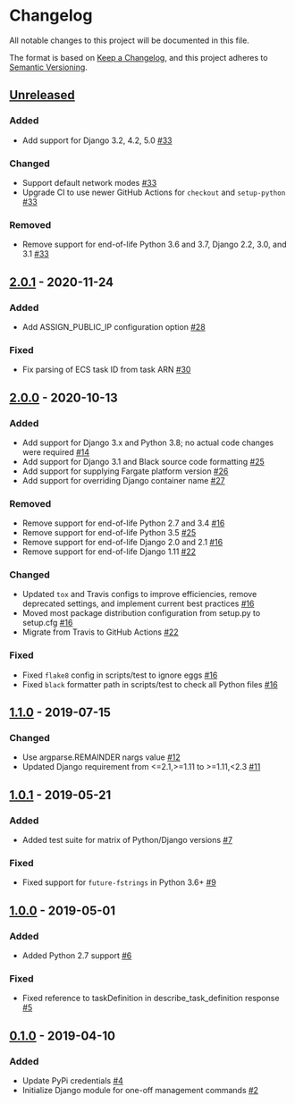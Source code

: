 # Changelog
All notable changes to this project will be documented in this file.

The format is based on [Keep a Changelog](https://keepachangelog.com/en/1.0.0/),
and this project adheres to [Semantic Versioning](https://semver.org/spec/v2.0.0.html).

## [Unreleased]

### Added
- Add support for Django 3.2, 4.2, 5.0 [#33](https://github.com/azavea/django-ecsmanage/pull/33)

### Changed
- Support default network modes [#33](https://github.com/azavea/django-ecsmanage/pull/33)
- Upgrade CI to use newer GitHub Actions for `checkout` and `setup-python` [#33](https://github.com/azavea/django-ecsmanage/pull/33)

### Removed
- Remove support for end-of-life Python 3.6 and 3.7, Django 2.2, 3.0, and 3.1 [#33](https://github.com/azavea/django-ecsmanage/pull/33)

## [2.0.1] - 2020-11-24
### Added
- Add ASSIGN_PUBLIC_IP configuration option [#28](https://github.com/azavea/django-ecsmanage/pull/28)

### Fixed
- Fix parsing of ECS task ID from task ARN [#30](https://github.com/azavea/django-ecsmanage/pull/30)

## [2.0.0] - 2020-10-13
### Added
- Add support for Django 3.x and Python 3.8; no actual code changes were required [#14](https://github.com/azavea/django-ecsmanage/pull/14)
- Add support for Django 3.1 and Black source code formatting [#25](https://github.com/azavea/django-ecsmanage/pull/25)
- Add support for supplying Fargate platform version [#26](https://github.com/azavea/django-ecsmanage/pull/26)
- Add support for overriding Django container name [#27](https://github.com/azavea/django-ecsmanage/pull/27)

### Removed
- Remove support for end-of-life Python 2.7 and 3.4 [#16](https://github.com/azavea/django-ecsmanage/pull/16)
- Remove support for end-of-life Python 3.5 [#25](https://github.com/azavea/django-ecsmanage/pull/25)
- Remove support for end-of-life Django 2.0 and 2.1 [#16](https://github.com/azavea/django-ecsmanage/pull/16)
- Remove support for end-of-life Django 1.11 [#22](https://github.com/azavea/django-ecsmanage/pull/22)

### Changed
- Updated `tox` and Travis configs to improve efficiencies, remove deprecated settings, and implement current best practices [#16](https://github.com/azavea/django-ecsmanage/pull/16)
- Moved most package distribution configuration from setup.py to setup.cfg [#16](https://github.com/azavea/django-ecsmanage/pull/16)
- Migrate from Travis to GitHub Actions [#22](https://github.com/azavea/django-ecsmanage/pull/22)

### Fixed
- Fixed `flake8` config in scripts/test to ignore eggs [#16](https://github.com/azavea/django-ecsmanage/pull/16)
- Fixed `black` formatter path in scripts/test to check all Python files [#16](https://github.com/azavea/django-ecsmanage/pull/16)

## [1.1.0] - 2019-07-15
### Changed
- Use argparse.REMAINDER nargs value [#12](https://github.com/azavea/django-ecsmanage/pull/12)
- Updated Django requirement from &lt;=2.1,>=1.11 to >=1.11,&lt;2.3 [#11](https://github.com/azavea/django-ecsmanage/pull/11)

## [1.0.1] - 2019-05-21
### Added
- Added test suite for matrix of Python/Django versions [#7](https://github.com/azavea/django-ecsmanage/pull/7)

### Fixed
- Fixed support for `future-fstrings` in Python 3.6+ [#9](https://github.com/azavea/django-ecsmanage/pull/9)

## [1.0.0] - 2019-05-01
### Added
- Added Python 2.7 support [#6](https://github.com/azavea/django-ecsmanage/pull/6)

### Fixed
- Fixed reference to taskDefinition in describe_task_definition response [#5](https://github.com/azavea/django-ecsmanage/pull/5)

## [0.1.0] - 2019-04-10
### Added
- Update PyPi credentials [#4](https://github.com/azavea/django-ecsmanage/pull/4)
- Initialize Django module for one-off management commands [#2](https://github.com/azavea/django-ecsmanage/pull/2)

[Unreleased]: https://github.com/azavea/django-ecsmanage/compare/2.0.1...HEAD
[2.0.1]: https://github.com/azavea/django-ecsmanage/compare/2.0.0...2.0.1
[2.0.0]: https://github.com/azavea/django-ecsmanage/compare/1.1.0...2.0.0
[1.1.0]: https://github.com/:azavea/django-ecsmanage/compare/1.0.1...1.1.0
[1.0.1]: https://github.com/:azavea/django-ecsmanage/compare/1.0.0...1.0.1
[1.0.0]: https://github.com/azavea/django-ecsmanage/compare/0.1.0...1.0.0
[0.1.0]: https://github.com/azavea/django-ecsmanage/releases/tag/0.1.0
